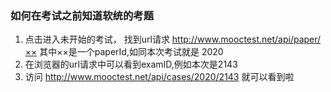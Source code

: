 ### 如何在考试之前知道软统的考题

1. 点击进入未开始的考试， 找到url请求 http://www.mooctest.net/api/paper/××  其中××是一个paperId,如同本次考试就是 2020
2. 在浏览器的url请求中可以看到examID,例如本次是2143
3. 访问 http://www.mooctest.net/api/cases/2020/2143 就可以看到啦